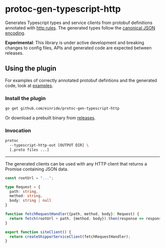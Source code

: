 # protoc-gen-typescript-http

Generates Typescript types and service clients from protobuf
definitions annotated with [http rules][httprule]. The generated
types follow the [canonical JSON encoding][jsonmapping].

[httprule]: https://github.com/googleapis/googleapis/blob/master/google/api/http.proto
[jsonmapping]: https://developers.google.com/protocol-buffers/docs/proto3#json

**Experimental**: This library is under active development and breaking 
changes to config files, APIs and generated code are expected between releases.

## Using the plugin

For examples of correctly annotated protobuf defintions and the 
generated code, look at [examples][examples].



### Install the plugin

```bash
go get github.com/einride/protoc-gen-typescript-http
```

Or download a prebuilt binary from [releases][releases].

### Invocation

```bash
protoc 
  --typescript-http-out [OUTPUT DIR] \
  [.proto files ...]
```

[examples]: ./examples
[releases]: ./releases

---

The generated clients can be used with any HTTP client that
returns a Promise containing JSON data.

```typescript
const rootUrl = "...";

type Request = {
  path: string,
  method: string,
  body: string | null
}

function fetchRequestHandler({path, method, body}: Request) {
  return fetch(rootUrl + path, {method, body}).then(response => response.json())
}

export function siteClient() {
  return createShipperServiceClient(fetchRequestHandler);
}
```
